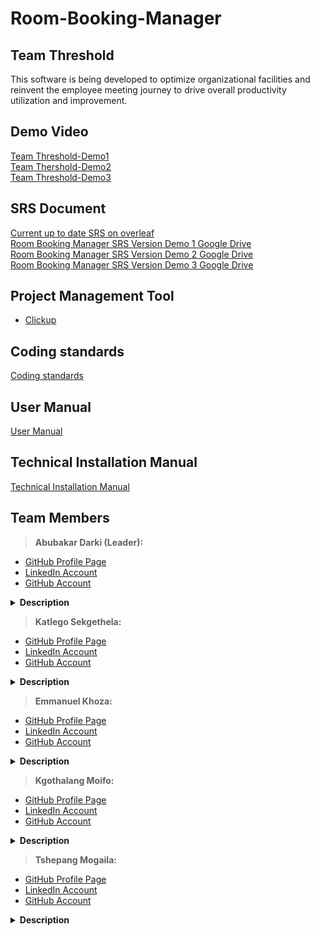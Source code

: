 # Room-Booking-Manager
## Team Threshold
This software is being developed to optimize organizational facilities and reinvent the employee meeting journey to drive overall productivity utilization and improvement. 

## Demo Video
<a href="https://drive.google.com/file/d/1CGxY2X6Tl_v756sPZwsO1dVit0Fvkuw8/view?usp=sharing">Team Threshold-Demo1</a><br>
<a href="https://drive.google.com/file/d/1Zcajocp4qBznNBAy1WEDwufw40bv3XBC/view?usp=sharing">Team Thershold-Demo2</a><br>
<a href="https://drive.google.com/file/d/1MZSYd513hn1vvJ-d7gp_CY3aeoRYtfe_/view?usp=sharing">Team Threshold-Demo3</a>
 ## SRS Document
<a href="https://www.overleaf.com/read/gjhpfhgkwpbh">Current up to date SRS on overleaf </a><br>
<a href="https://drive.google.com/file/d/16A_46CrvaJnDazlCYjJsJ8I7q8vuzfLw/view?usp=sharing">Room Booking Manager SRS Version Demo 1 Google Drive</a><br>
<a href="https://drive.google.com/file/d/1u1QUueHGIeSrS5YrRbJeqnciS0Q7XSUb/view?usp=sharing">Room Booking Manager SRS Version Demo 2 Google Drive</a><br>
<a href="https://drive.google.com/file/d/1AdrMZV3bjxctwhnKgsAXuW44Q2zXNWWU/view?usp=sharing">Room Booking Manager SRS Version Demo 3 Google Drive</a>
## Project Management Tool
* <a href="https://app.clickup.com/2545184/home/landing">Clickup</a>

## Coding standards
<a href="https://www.overleaf.com/read/jtvmjkckkqcq"> Coding standards </a><br>

## User Manual
<a href="https://drive.google.com/file/d/12B57r9xFVmK43lMvh8IiXfAqt-rC_vZC/view?usp=sharing"> User Manual </a><br>

## Technical Installation Manual
<a href="https://drive.google.com/file/d/1cvyxDaisxmqPd9V43_XiG-AAb4Z0Wm4u/view?usp=sharing"> Technical Installation Manual </a><br>

## Team Members
> <b>Abubakar Darki (Leader): </b> <br>
 * <a href="https://abu-22.github.io/"> GitHub  Profile  Page</a><br>
 * <a href="https://www.linkedin.com/in/abubakar-darki-7567781a9/"> LinkedIn  Account </a><br>
 * <a href="https://github.com/Abu-22"> GitHub  Account </a><br>
 <details>
  <summary><b>Description</b></summary>
 </details>
 
> <b>Katlego Sekgethela: </b> <br>
 * <a href="https://katlegokt38.github.io/"> GitHub  Profile  Page</a><br>
 * <a href="https://www.linkedin.com/in/katlego-sekgethela-a751a31a5"> LinkedIn  Account </a><br>
 * <a href="https://github.com/Katlegokt38"> GitHub  Account </a><br>
 <details>
  <summary><b>Description</b></summary>
 </details>
 
> <b>Emmanuel Khoza: </b> <br>
 * <a href=""> GitHub  Profile  Page</a><br>
 * <a href=""> LinkedIn  Account </a><br>
 * <a href=""> GitHub  Account </a><br>
 <details>
  <summary><b>Description</b></summary>
 </details>
 
> <b>Kgothalang Moifo: </b> <br>
 * <a href="https://kg-3rd.github.io/kg-3rd.github.io./"> GitHub  Profile  Page</a><br>
 * <a href="https://www.linkedin.com/in/kgothalang-moifo-0a773b1a9"> LinkedIn  Account </a><br>
 * <a href="https://github.com/kg-3rd"> GitHub  Account </a><br>
 <details>
  <summary><b>Description</b></summary>
 </details>
 
> <b>Tshepang Mogaila: </b> <br>
 * <a href="https://teeldinho.github.io"> GitHub  Profile  Page</a><br>
 * <a href="https://www.linkedin.com/in/mr-tshepang-mogaila"> LinkedIn  Account </a><br>
 * <a href="https://github.com/teeldinho"> GitHub  Account </a><br>
 <details>
  <summary><b>Description</b></summary>
 </details>
 
